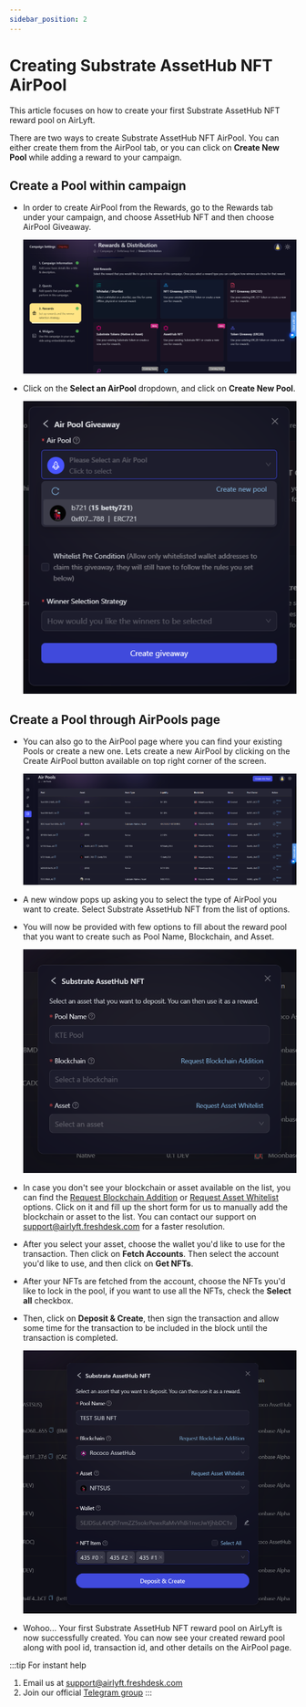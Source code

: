 ```yaml
---
sidebar_position: 2
---
```


# Creating Substrate AssetHub NFT AirPool

This article focuses on how to create your first Substrate AssetHub NFT reward pool on AirLyft.

There are two ways to create Substrate AssetHub NFT AirPool. You can either create them from the AirPool tab, or you can click on **Create New Pool** while adding a reward to your campaign.

## Create a Pool within campaign

- In order to create AirPool from the Rewards, go to the Rewards tab under your campaign, and choose AssetHub NFT and then choose AirPool Giveaway.

    ![AirPool from Rewards Tab](../images/rewardstab.png)

- Click on the **Select an AirPool** dropdown, and click on **Create New Pool**.

    ![Create New Pool](../images/createnewpool.png)

## Create a Pool through AirPools page

- You can also go to the AirPool page where you can find your existing Pools or create a new one. Lets create a new AirPool by clicking on the Create AirPool button available on top right corner of the screen.

    ![create pool](../images/airpoolcreate.png)

- A new window pops up asking you to select the type of AirPool you want to create. Select Substrate AssetHub NFT from the list of options.

- You will now be provided with few options to fill about the reward pool that you want to create such as Pool Name, Blockchain, and Asset.

    ![Pool Detail Substrate NFT](../images/substratenftdetail.png)

- In case you don't see your blockchain or asset available on the list, you can find the [Request Blockchain Addition](https://docs.google.com/forms/d/e/1FAIpQLScGG6eDTSPhpbfsdiQ9H6vlzZdBDwP4u_phpMyb5zh-D-de4A/viewform) or [Request Asset Whitelist](https://docs.google.com/forms/d/e/1FAIpQLSdmdE3BmNwWQ1kZbKZqFzzRoBX38ltecXiSjuS5VEthwH28Yw/viewform) options. Click on it and fill up the short form for us to manually add the blockchain or asset to the list. You can contact our support on [support@airlyft.freshdesk.com](mailto:support@airlyft.freshdesk.com) for a faster resolution.

- After you select your asset, choose the wallet you'd like to use for the transaction. Then click on **Fetch Accounts**. Then select the account you'd like to use, and then click on **Get NFTs**.

- After your NFTs are fetched from the account, choose the NFTs you'd like to lock in the pool, if you want to use all the NFTs, check the **Select all** checkbox.

- Then, click on **Deposit & Create**, then sign the transaction and allow some time for the transaction to be included in the block until the transaction is completed.

    ![Substrate NFT created](../images/substratenftcreated.png)

- Wohoo... Your first Substrate AssetHub NFT reward pool on AirLyft is now successfully created. You can now see your created reward pool along with pool id, transaction id, and other details on the AirPool page.

:::tip For instant help
1. Email us at [support@airlyft.freshdesk.com](mailto:support@airlyft.freshdesk.com)
2. Join our official [Telegram group](https://t.me/kyteone)
::: 